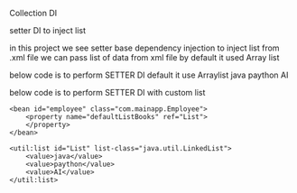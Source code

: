 Collection DI

setter DI to inject list

in this project we see setter base dependency injection
to inject list from .xml file
we can pass list of data from xml file by default it used
Array list

below code is to perform SETTER DI default it use Arraylist
<bean id="employee" class="com.mainapp.Employee">
        <property name="defaultListBooks">
            <list>
                <value>java</value>
                <value>paython</value>
                <value>AI</value>
            </list>
        </property>
    </bean>


below code is to perform SETTER DI with custom list

<!--STANDALONE LIST-->

    <bean id="employee" class="com.mainapp.Employee">
        <property name="defaultListBooks" ref="List">
        </property>
    </bean>

    <util:list id="List" list-class="java.util.LinkedList">
        <value>java</value>
        <value>paython</value>
        <value>AI</value>
    </util:list>